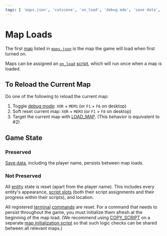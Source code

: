 ```yaml
---
tags: [ 'maps.json', 'cutscene', 'on_load', 'debug mde', 'save data', 'entity', 'entities', 'script slots', 'terminal', 'serial', 'COPY_SCRIPT' ]
---
```


# Map Loads

The first [map](maps) listed in [`maps.json`](mage_folder#maps-json) is the map the game will load when first turned on.

Maps can be assigned an [`on_load`](script_slots#on-load) [script](scripts), which will run once when a map is loaded.

## To Reload the Current Map

Do one of the following to reload the current map:

1. Toggle [debug mode](debug_tools#debug-mode): `XOR` + `MEM1` (or `F1` + `F6` on desktop)
2. Soft reset current map: `XOR` + `MEM3` (or `F1` + `F8` on desktop)
3. Target the current map with [LOAD_MAP](actions/LOAD_MAP). (This behavior is equivalent to #2)

## Game State

### Preserved

[Save data](variables#save_data), including the player name, persists between map loads.

### Not Preserved

All [entity](entities) state is reset (apart from the player name). This includes every entity's appearance, [script slots](script_slots) (both their script assignments and their progress within their scripts), and location.

All registered [terminal](terminal) [commands](commands) are reset. For a command that needs to persist throughout the game, you must initialize them afresh at the beginning of the map load. (We recommend using [COPY_SCRIPT](actions/COPY_SCRIPT) on a separate [map initialization script](techniques/map_initialization_scripts) so that such logic checks can be shared between all relevant maps.)
